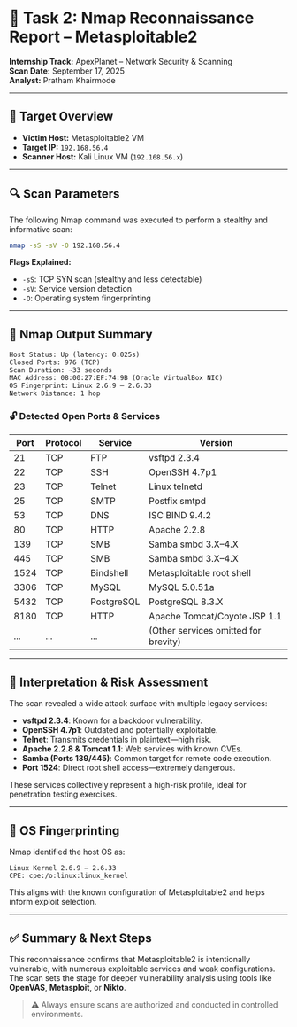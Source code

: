 # 🧪 Task 2: Nmap Reconnaissance Report – Metasploitable2

**Internship Track:** ApexPlanet – Network Security & Scanning  
**Scan Date:** September 17, 2025  
**Analyst:** Pratham Khairmode

---

## 🎯 Target Overview

- **Victim Host:** Metasploitable2 VM  
- **Target IP:** `192.168.56.4`  
- **Scanner Host:** Kali Linux VM (`192.168.56.x`)

---

## 🔍 Scan Parameters

The following Nmap command was executed to perform a stealthy and informative scan:

```bash
nmap -sS -sV -O 192.168.56.4
```

**Flags Explained:**

- `-sS`: TCP SYN scan (stealthy and less detectable)
- `-sV`: Service version detection
- `-O`: Operating system fingerprinting

---

## 📄 Nmap Output Summary

```text
Host Status: Up (latency: 0.025s)
Closed Ports: 976 (TCP)
Scan Duration: ~33 seconds
MAC Address: 08:00:27:EF:74:9B (Oracle VirtualBox NIC)
OS Fingerprint: Linux 2.6.9 – 2.6.33
Network Distance: 1 hop
```

### 🔓 Detected Open Ports & Services

| Port | Protocol | Service | Version |
|------|----------|---------|---------|
| 21   | TCP      | FTP     | vsftpd 2.3.4 |
| 22   | TCP      | SSH     | OpenSSH 4.7p1 |
| 23   | TCP      | Telnet  | Linux telnetd |
| 25   | TCP      | SMTP    | Postfix smtpd |
| 53   | TCP      | DNS     | ISC BIND 9.4.2 |
| 80   | TCP      | HTTP    | Apache 2.2.8 |
| 139  | TCP      | SMB     | Samba smbd 3.X–4.X |
| 445  | TCP      | SMB     | Samba smbd 3.X–4.X |
| 1524 | TCP      | Bindshell | Metasploitable root shell |
| 3306 | TCP      | MySQL   | MySQL 5.0.51a |
| 5432 | TCP      | PostgreSQL | PostgreSQL 8.3.X |
| 8180 | TCP      | HTTP    | Apache Tomcat/Coyote JSP 1.1 |
| ...  | ...      | ...     | (Other services omitted for brevity) |

---

## 🧠 Interpretation & Risk Assessment

The scan revealed a wide attack surface with multiple legacy services:

- **vsftpd 2.3.4**: Known for a backdoor vulnerability.
- **OpenSSH 4.7p1**: Outdated and potentially exploitable.
- **Telnet**: Transmits credentials in plaintext—high risk.
- **Apache 2.2.8 & Tomcat 1.1**: Web services with known CVEs.
- **Samba (Ports 139/445)**: Common target for remote code execution.
- **Port 1524**: Direct root shell access—extremely dangerous.

These services collectively represent a high-risk profile, ideal for penetration testing exercises.

---

## 🧬 OS Fingerprinting

Nmap identified the host OS as:

```text
Linux Kernel 2.6.9 – 2.6.33
CPE: cpe:/o:linux:linux_kernel
```

This aligns with the known configuration of Metasploitable2 and helps inform exploit selection.

---

## ✅ Summary & Next Steps

This reconnaissance confirms that Metasploitable2 is intentionally vulnerable, with numerous exploitable services and weak configurations. The scan sets the stage for deeper vulnerability analysis using tools like **OpenVAS**, **Metasploit**, or **Nikto**.

> ⚠️ Always ensure scans are authorized and conducted in controlled environments.
